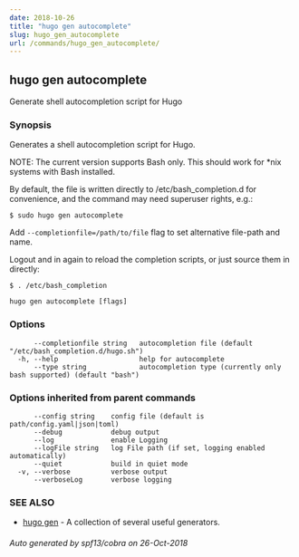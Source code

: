 ```yaml
---
date: 2018-10-26
title: "hugo gen autocomplete"
slug: hugo_gen_autocomplete
url: /commands/hugo_gen_autocomplete/
---
```

## hugo gen autocomplete

Generate shell autocompletion script for Hugo

### Synopsis

Generates a shell autocompletion script for Hugo.

NOTE: The current version supports Bash only.
      This should work for *nix systems with Bash installed.

By default, the file is written directly to /etc/bash_completion.d
for convenience, and the command may need superuser rights, e.g.:

	$ sudo hugo gen autocomplete

Add `--completionfile=/path/to/file` flag to set alternative
file-path and name.

Logout and in again to reload the completion scripts,
or just source them in directly:

	$ . /etc/bash_completion

```
hugo gen autocomplete [flags]
```

### Options

```
      --completionfile string   autocompletion file (default "/etc/bash_completion.d/hugo.sh")
  -h, --help                    help for autocomplete
      --type string             autocompletion type (currently only bash supported) (default "bash")
```

### Options inherited from parent commands

```
      --config string    config file (default is path/config.yaml|json|toml)
      --debug            debug output
      --log              enable Logging
      --logFile string   log File path (if set, logging enabled automatically)
      --quiet            build in quiet mode
  -v, --verbose          verbose output
      --verboseLog       verbose logging
```

### SEE ALSO

* [hugo gen](/commands/hugo_gen/)	 - A collection of several useful generators.

###### Auto generated by spf13/cobra on 26-Oct-2018
